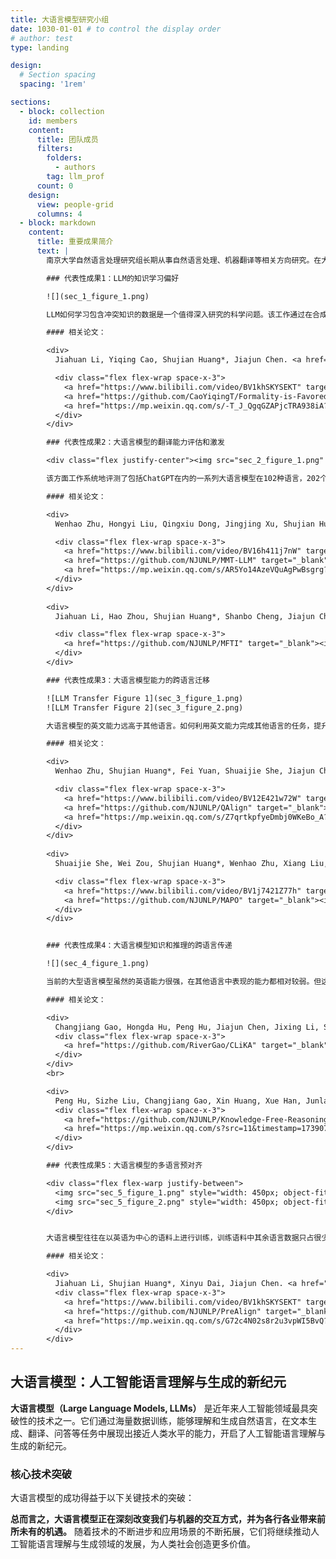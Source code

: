 ```yaml
---
title: 大语言模型研究小组
date: 1030-01-01 # to control the display order
# author: test
type: landing

design:
  # Section spacing
  spacing: '1rem'

sections:
  - block: collection
    id: members
    content:
      title: 团队成员
      filters:
        folders:
          - authors
        tag: llm_prof
      count: 0
    design:
      view: people-grid
      columns: 4
  - block: markdown
    content:
      title: 重要成果简介
      text: |
        南京大学自然语言处理研究组长期从事自然语言处理、机器翻译等相关方向研究。在大模型时代，主要关注模型的知识、推理和多语言能力等方面的提升，开展了大语言模型的知识学习，大语言模型的翻译能力评估和激发、大语言模型能力的跨语言迁移以及多语言知识能力对齐等研究。

        ### 代表性成果1：LLM的知识学习偏好

        ![](sec_1_figure_1.png)

        LLM如何学习包含冲突知识的数据是一个值得深入研究的科学问题。该工作通过在合成知识上的实验，揭示了大语言模型面临冲突知识时，更加倾向于偏好正式的、拼写正确的文本。进一步分析发现，包含特定特征的文本与其他数据的一致性程度是决定模型学习偏好程度的关键因素。一致性越高，模型对该特征的偏好越强。通过调整不同特征的知识一致性程度，我们可以为模型注入新的知识学习偏好，并可以消除甚至反转模型中现存的偏好。该工作获得EMNLP2024 Outstanding Paper Award。

        #### 相关论文：

        <div>
          Jiahuan Li, Yiqing Cao, Shujian Huang*, Jiajun Chen. <a href="https://aclanthology.org/2024.emnlp-main.304v3.pdf">Formality is Favored: Unraveling the Learning Preferences of Large Language Models on Data with Conflicting Knowledge</a>. EMNLP2024.

          <div class="flex flex-wrap space-x-3">
            <a href="https://www.bilibili.com/video/BV1khSKYSEKT" target="_blank"><img src="/images/bilibili.svg" class="inline-block" style="height: 1.5em"></img></a>
            <a href="https://github.com/CaoYiqingT/Formality-is-Favored" target="_blank"><img src="/images/github.svg" class="inline-block" style="height: 1.5em"></img></a>
            <a href="https://mp.weixin.qq.com/s/-T_J_QgqGZAPjcTRA938iA?token=36930520&lang=zh_CN" target="_blank"><img src="/images/wechat.svg" class="inline-block" style="height: 1.6em"></img></a>
          </div>
        </div>

        ### 代表性成果2：大语言模型的翻译能力评估和激发

        <div class="flex justify-center"><img src="sec_2_figure_1.png" style="max-width: 500px;"/></div>

        该方面工作系统地评测了包括ChatGPT在内的一系列大语言模型在102种语言，202个以英文为核心的翻译方向上的多语言机器翻译能力，探究了使用大语言模型进行多语言机器翻译的优势与挑战。研究发现：即使是最强的大语言模型（ChatGPT），仍然在83.33%的翻译方向上落后于强大的有监督基线模型（NLLB）。经过进一步的分析实验，我们发现在机器翻译任务上，大语言模型展现出了一些新的工作模式。为后续大语言模型和机器翻译、多语言相关研究探索了方向。该工作两年内Google scholar被引293次。该研究还探索了基于多语言指令学习激发大语言模型翻译能力的可行性，并在能力激发的原理和泛化性等方面进行了探索。

        #### 相关论文：

        <div>
          Wenhao Zhu, Hongyi Liu, Qingxiu Dong, Jingjing Xu, Shujian Huang*, Lingpeng Kong, Jiajun Chen, Lei Li. <a href="https://aclanthology.org/2024.findings-naacl.176.pdf"> Multilingual Machine Translation with Large Language Models: Empirical Results and Analysis. </a> Findings of NAACL 2024.

          <div class="flex flex-wrap space-x-3">
            <a href="https://www.bilibili.com/video/BV16h411j7nW" target="_blank"><img src="/images/bilibili.svg" class="inline-block" style="height: 1.5em"></img></a>
            <a href="https://github.com/NJUNLP/MMT-LLM" target="_blank"><img src="/images/github.svg" class="inline-block" style="height: 1.5em"></img></a>
            <a href="https://mp.weixin.qq.com/s/AR5Yo14AzeVQuAgPwBsgrg?token=36930520&lang=zh_CN" target="_blank"><img src="/images/wechat.svg" class="inline-block" style="height: 1.6em"></img></a>
          </div>
        </div>
        
        <div>
          Jiahuan Li, Hao Zhou, Shujian Huang*, Shanbo Cheng, Jiajun Chen. <a href="https://direct.mit.edu/tacl/article-pdf/doi/10.1162/tacl_a_00655/2367429/tacl_a_00655.pdf"> Eliciting the Translation Ability of Large Language Models via Multilingual Finetuning with Translation Instructions. </a> TACL 2024.

          <div class="flex flex-wrap space-x-3">
            <a href="https://github.com/NJUNLP/MFTI" target="_blank"><img src="/images/github.svg" class="inline-block" style="height: 1.5em"></img></a>
          </div>
        </div>

        ### 代表性成果3：大语言模型能力的跨语言迁移

        ![LLM Transfer Figure 1](sec_3_figure_1.png)
        ![LLM Transfer Figure 2](sec_3_figure_2.png)

        大语言模型的英文能力远高于其他语言。如何利用英文能力完成其他语言的任务，提升大语言模型在其他语言上的表现是一大挑战。我们尝试利用英文完成其他语言的任务（QAlign） 或者利用英文教会其他语言完成任务（MAPO），结果显示非英语可以取得大幅提升，缩小与英文差距。该工作受到Meta FAIR关注，在4月和11月的论文中引用我们的工作作为多语言偏好优化的代表工作。

        #### 相关论文：

        <div>
          Wenhao Zhu, Shujian Huang*, Fei Yuan, Shuaijie She, Jiajun Chen, Alexandra Birch. <a href="https://aclanthology.org/2024.findings-acl.498.pdf"> Question Translation Training for Better Multilingual Reasoning. </a> Findings of ACL 2024.

          <div class="flex flex-wrap space-x-3">
            <a href="https://www.bilibili.com/video/BV12E421w72W" target="_blank"><img src="/images/bilibili.svg" class="inline-block" style="height: 1.5em"></img></a>
            <a href="https://github.com/NJUNLP/QAlign" target="_blank"><img src="/images/github.svg" class="inline-block" style="height: 1.5em"></img></a>
            <a href="https://mp.weixin.qq.com/s/Z7qrtkpfyeDmbj0WKeBo_A?token=36930520&lang=zh_CN" target="_blank"><img src="/images/wechat.svg" class="inline-block" style="height: 1.6em"></img></a>
          </div>
        </div>
        
        <div>
          Shuaijie She, Wei Zou, Shujian Huang*, Wenhao Zhu, Xiang Liu, Xiang Geng, Jiajun Chen. <a href="https://aclanthology.org/2024.acl-long.539.pdf"> MAPO: Advancing Multilingual Reasoning through Multilingual Alignment-as-Preference Optimization. </a> ACL 2024.

          <div class="flex flex-wrap space-x-3">
            <a href="https://www.bilibili.com/video/BV1j7421Z77h" target="_blank"><img src="/images/bilibili.svg" class="inline-block" style="height: 1.5em"></img></a>
            <a href="https://github.com/NJUNLP/MAPO" target="_blank"><img src="/images/github.svg" class="inline-block" style="height: 1.5em"></img></a>
          </div>
        </div>


        ### 代表性成果4：大语言模型知识和推理的跨语言传递

        ![](sec_4_figure_1.png)

        当前的大型语言模型虽然的英语能力很强，在其他语言中表现的能力都相对较弱。但这些语言的能力与英文是否尊在跨语言传递关系尚不明确。该方面研究提出了一个系统框架CLiKA来评估LLM在性能、一致性和传导性方面的跨语言知识对齐，探讨了多语言预训练和指令调优对对齐程度的影响。研究发现：所有测试的LLM的整体跨语言知识对齐，尤其是在传导性层面，都不令人满意，多语言预训练和指令调优都不能显著提高跨语言知识传导性。该方面研究还进一步关注了推理类问题的化语言传递。研究发现：知识检索是影响推理能力跨语言传递的重要原因；现有大模型大多能进行知识无关推理的跨语言迁移，而在推理涉及模型自身包含的知识时，迁移能力受到验证影响。进一步探索大语言模型能力的跨语言传递将为探索更加公平的大语言模型研究和应用带来可能。

        #### 相关论文：

        <div>
          Changjiang Gao, Hongda Hu, Peng Hu, Jiajun Chen, Jixing Li, Shujian Huang*. <a href="https://aclanthology.org/2024.naacl-long.339.pdf">Multilingual Pretraining and Instruction Tuning Improve Cross-Lingual Knowledge Alignment, But Only Shallowly.</a> NAACL2024.
          <div class="flex flex-wrap space-x-3">
            <a href="https://github.com/RiverGao/CLiKA" target="_blank"><img src="/images/github.svg" class="inline-block" style="height: 1.5em"></img></a>
          </div>
        </div>
        <br>

        <div>
          Peng Hu, Sizhe Liu, Changjiang Gao, Xin Huang, Xue Han, Junlan Feng, Chao Deng, Shujian Huang*. <a href="https://arxiv.org/pdf/2406.16655">Large Language Models Are Cross-Lingual Knowledge-Free Reasoners.</a> NAACL 2025.
          <div class="flex flex-wrap space-x-3">
            <a href="https://github.com/NJUNLP/Knowledge-Free-Reasoning" target="_blank"><img src="/images/github.svg" class="inline-block" style="height: 1.5em"></img></a>
            <a href="https://mp.weixin.qq.com/s?src=11&timestamp=1739071318&ver=5801&signature=VDex2DZdFia0F1gYOIEgTa8GVLBDWBbvxJxnE0NC2QNud3d8EI-g0ow10-DLlo8VOQYIjgfnVKdFLk318bLZ1erqgQl*MwZMsQi3xpj3F5qUGzIoLzNHphfx80b144T2&new=1" target="_blank"><img src="/images/wechat.svg" class="inline-block" style="height: 1.6em"></img></a>
          </div>
        </div>

        ### 代表性成果5：大语言模型的多语言预对齐

        <div class="flex flex-warp justify-between">
          <img src="sec_5_figure_1.png" style="width: 450px; object-fit: contain;"/>
          <img src="sec_5_figure_2.png" style="width: 450px; object-fit: contain;"/>
        </div>


        大语言模型往往在以英语为中心的语料上进行训练，训练语料中其余语言数据只占很少的比例。尽管如此，现有的LLM仍然展现出了一定的多语言性能。这是因为LLM执行多语言任务的能力与模型多语言对齐能力（为平行文本生成相似的表示）正相关，而近来的研究表明，LLM可以自发形成一定程度的多语言对齐。然而，这种自发形成的对齐能力仍然相对较弱，这导致模型在跨语言知识检索和跨语言行为一致上仍然存在较大问题。该工作提出了预对齐（PreAlign）框架，通过将对齐建立的阶段提前到预训练之前，来更好地实现跨语言的迁移效果。为训练更加语言通用的大语言模型提供了一种可行方案。

        #### 相关论文：

        <div>
          Jiahuan Li, Shujian Huang*, Xinyu Dai, Jiajun Chen. <a href="https://aclanthology.org/2024.emnlp-main.572v3.pdf">PreAlign: Boosting Cross-Lingual Transfer by Early Establishment of Multilingual Alignment.</a> EMNLP2024.
          <div class="flex flex-wrap space-x-3">
            <a href="https://www.bilibili.com/video/BV1khSKYSEKT" target="_blank"><img src="/images/bilibili.svg" class="inline-block" style="height: 1.5em"></img></a>
            <a href="https://github.com/NJUNLP/PreAlign" target="_blank"><img src="/images/github.svg" class="inline-block" style="height: 1.5em"></img></a>
            <a href="https://mp.weixin.qq.com/s/G72c4N02s8r2u3vpWI5BvQ?token=36930520&lang=zh_CN" target="_blank"><img src="/images/wechat.svg" class="inline-block" style="height: 1.6em"></img></a>
          </div>
        </div>
---
```


## 大语言模型：人工智能语言理解与生成的新纪元

**大语言模型（Large Language Models, LLMs）** 是近年来人工智能领域最具突破性的技术之一。它们通过海量数据训练，能够理解和生成自然语言，在文本生成、翻译、问答等任务中展现出接近人类水平的能力，开启了人工智能语言理解与生成的新纪元。

### 核心技术突破

大语言模型的成功得益于以下关键技术的突破：

**总而言之，大语言模型正在深刻改变我们与机器的交互方式，并为各行各业带来前所未有的机遇。** 随着技术的不断进步和应用场景的不断拓展，它们将继续推动人工智能语言理解与生成领域的发展，为人类社会创造更多价值。